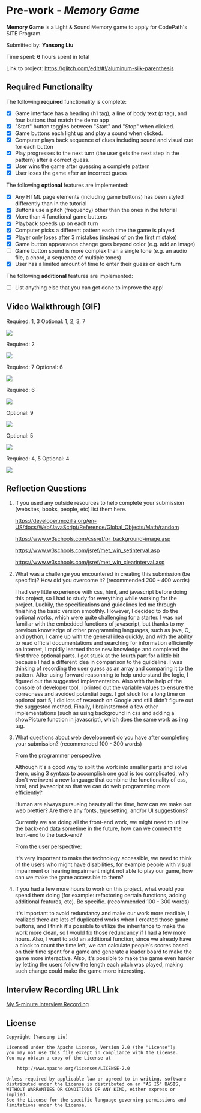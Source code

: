 # Pre-work - _Memory Game_

**Memory Game** is a Light & Sound Memory game to apply for CodePath's SITE Program.

Submitted by: **Yansong Liu**

Time spent: **6** hours spent in total

Link to project: https://glitch.com/edit/#!/aluminum-silk-parenthesis

## Required Functionality

The following **required** functionality is complete:

- [x] Game interface has a heading (h1 tag), a line of body text (p tag), and four buttons that match the demo app
- [x] "Start" button toggles between "Start" and "Stop" when clicked.
- [x] Game buttons each light up and play a sound when clicked.
- [x] Computer plays back sequence of clues including sound and visual cue for each button
- [x] Play progresses to the next turn (the user gets the next step in the pattern) after a correct guess.
- [x] User wins the game after guessing a complete pattern
- [x] User loses the game after an incorrect guess

The following **optional** features are implemented:

- [x] Any HTML page elements (including game buttons) has been styled differently than in the tutorial
- [x] Buttons use a pitch (frequency) other than the ones in the tutorial
- [x] More than 4 functional game buttons
- [x] Playback speeds up on each turn
- [x] Computer picks a different pattern each time the game is played
- [x] Player only loses after 3 mistakes (instead of on the first mistake)
- [x] Game button appearance change goes beyond color (e.g. add an image)
- [ ] Game button sound is more complex than a single tone (e.g. an audio file, a chord, a sequence of multiple tones)
- [x] User has a limited amount of time to enter their guess on each turn

The following **additional** features are implemented:

- [ ] List anything else that you can get done to improve the app!

## Video Walkthrough (GIF)

Required: 1, 3
Optional: 1, 2, 3, 7

![](https://i.imgur.com/dzL4TPF.gif)

Required: 2

![](https://i.imgur.com/s9ccuay.gif)

Required: 7
Optional: 6

![](https://i.imgur.com/QyXo1yk.gif)

Required: 6

![](https://i.imgur.com/mfsZyuU.gif)


Optional: 9

![](https://i.imgur.com/u68YHcf.gif)


Optional: 5

![](https://i.imgur.com/GYLijqE.gif)

Required: 4, 5
Optional: 4

![](https://i.imgur.com/LbDKlTZ.gif)


## Reflection Questions

1. If you used any outside resources to help complete your submission (websites, books, people, etc) list them here.
   
   https://developer.mozilla.org/en-US/docs/Web/JavaScript/Reference/Global_Objects/Math/random
   
   https://www.w3schools.com/cssref/pr_background-image.asp
   
   https://www.w3schools.com/jsref/met_win_setinterval.asp
   
   https://www.w3schools.com/jsref/met_win_clearinterval.asp

2. What was a challenge you encountered in creating this submission (be specific)? How did you overcome it? (recommended 200 - 400 words)
   
   I had very little experience with css, html, and javascript before doing this project, so I had to study for everything while working for
   the project. Luckily, the specifications and guidelines led me through finishing the basic version smoothly. However, I decided to do the optional
   works, which were quite challenging for a starter. I was not familiar with the embedded functions of javascript, but thanks to my
   previous knowledge of other programming languages, such as java, C, and python, I came up with the general idea quickly, and with the ability
   to read official documentations and searching for information efficiently on internet, I rapidly learned those new knowledge and completed
   the first three optional parts. I got stuck at the fourth part for a little bit because I had a different idea in comparison to the guildeline.
   I was thinking of recording the user guess as an array and comparing it to the pattern. After using forward reasonning to help understand the logic,
   I figured out the suggested implementation. Also with the help of the console of developer tool, I printed out the variable values to ensure the
   correcness and avoided potential bugs. I got stuck for a long time on optional part 5, I did lots of research on Google and still didn't figure out the
   suggested method. Finally, I brainstormed a few other implementations (such as using background in css and adding a showPicture function in javascript),
   which does the same work as img tag.

3. What questions about web development do you have after completing your submission? (recommended 100 - 300 words)
   
   From the programmer perspective:
   
   Although it's a good way to split the work into smaller parts and solve them, using 3 syntaxs to accomplish one goal is too complicated,
   why don't we invent a new language that combine the functionality of css, html, and javascript so that we can do web programming more efficiently?
   
   Human are always pursueing beauty all the time, how can we make our web prettier? Are there any fonts, typesetting, and/or UI suggestions?
   
   Currently we are doing all the front-end work, we might need to utilize the back-end data sometime in the future, how can we connect the
   front-end to the back-end?
   
   From the user perspective:
   
   It's very important to make the technology accessible, we need to think of the users who might have disabilities, for example people with visual
   impairment or hearing impairment might not able to play our game, how can we make the game accessible to them?

4. If you had a few more hours to work on this project, what would you spend them doing (for example: refactoring certain functions, adding additional features, etc). Be specific. (recommended 100 - 300 words)
   
   It's important to avoid redundancy and make our work more readible, I realized there are lots of duplicated works when I created those game buttons,
   and I think it's possible to utilize the inheritance to make the work more clean, so I would fix those reduncancy if I had a few more hours.
   Also, I want to add an additional function, since we already have a clock to count the time left, we can calculate people's scores based on their
   time spent for a game and generate a leader board to make the game more interactive. Also, it's possible to make the game even harder by letting the
   users follow the length each pitch was played, making such change could make the game more interesting. 

## Interview Recording URL Link

[My 5-minute Interview Recording](https://www.loom.com/share/7004551f0253496c9330896bd7bded0e)

## License

    Copyright [Yansong Liu]

    Licensed under the Apache License, Version 2.0 (the "License");
    you may not use this file except in compliance with the License.
    You may obtain a copy of the License at

        http://www.apache.org/licenses/LICENSE-2.0

    Unless required by applicable law or agreed to in writing, software
    distributed under the License is distributed on an "AS IS" BASIS,
    WITHOUT WARRANTIES OR CONDITIONS OF ANY KIND, either express or implied.
    See the License for the specific language governing permissions and
    limitations under the License.
